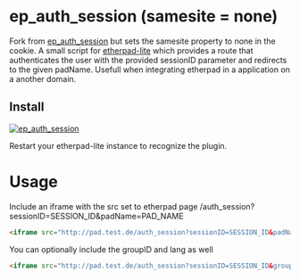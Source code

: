 ep_auth_session (samesite = none)
=============
Fork from [ep_auth_session](https://github.com/Kurounin/ep_auth_session) but sets the samesite property to none in the cookie.
A small script for [etherpad-lite](https://github.com/ether/etherpad-lite) which provides a route that authenticates the user with the provided sessionID parameter and redirects to the given padName.
Usefull when integrating etherpad in a application on a another domain.


## Install
[![ep_auth_session](https://nodei.co/npm/ep_auth_session_samesite_none.png)](https://www.npmjs.com/package/ep_auth_session_samesite_none)

Restart your etherpad-lite instance to recognize the plugin.

# Usage
Include an iframe with the src set to etherpad page /auth_session?sessionID=SESSION_ID&padName=PAD_NAME
```html
<iframe src="http://pad.test.de/auth_session?sessionID=SESSION_ID&padName=PAD_NAME" width="600" height="400"></iframe>
```
You can optionally include the groupID and lang as well
```html
<iframe src="http://pad.test.de/auth_session?sessionID=SESSION_ID&groupID=GROUP_ID&padName=PAD_NAME&lang=LANGUAGE" width="600" height="400"></iframe>
```
